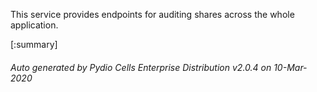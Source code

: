 






This service provides endpoints for auditing shares across the whole application.

[:summary]

###### Auto generated by Pydio Cells Enterprise Distribution v2.0.4 on 10-Mar-2020
